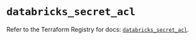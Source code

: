 # `databricks_secret_acl`

Refer to the Terraform Registry for docs: [`databricks_secret_acl`](https://registry.terraform.io/providers/databricks/databricks/1.55.0/docs/resources/secret_acl).
